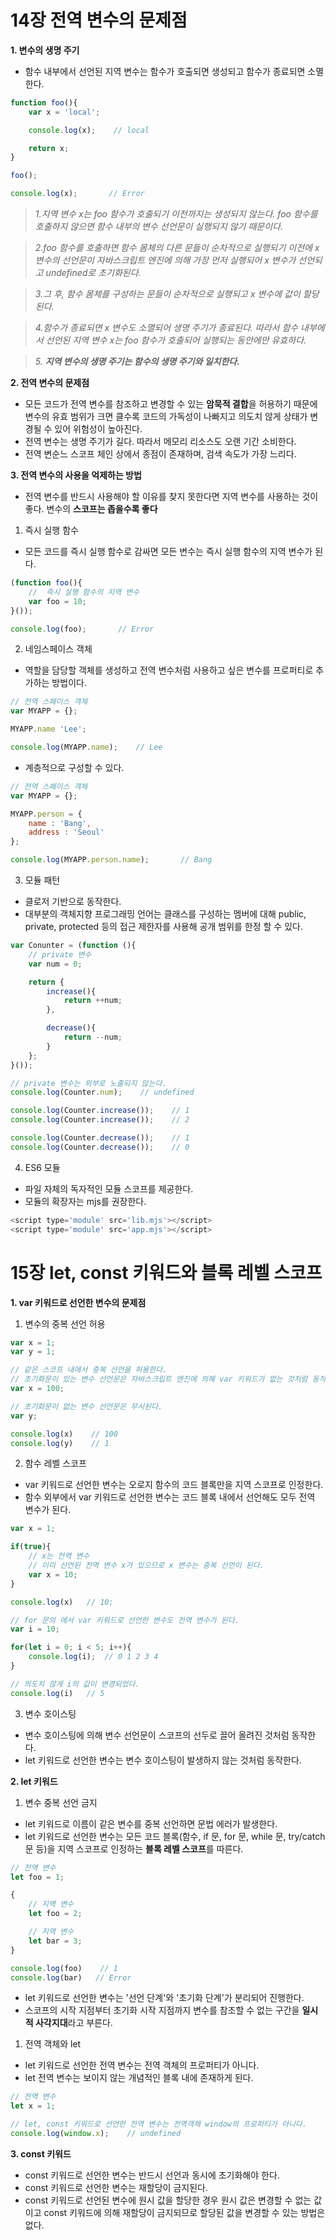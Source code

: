# 14장 전역 변수의 문제점
**1. 변수의 생명 주기**
+ 함수 내부에서 선언된 지역 변수는 함수가 호출되면 생성되고 함수가 종료되면 소멸한다.
```javascript
function foo(){
    var x = 'local';

    console.log(x);    // local

    return x;
}

foo();

console.log(x);       // Error
```

> _1.지역 변수 x는 foo 함수가 호출되기 이전까지는 생성되지 않는다. foo 함수를 호출하지 않으면 함수 내부의 변수 선언문이 실행되지 않기 때문이다._   

> _2.foo 함수를 호출하면 함수 몸체의 다른 문들이 순차적으로 실행되기 이전에 x 변수의 선언문이 자바스크립트 엔진에 의해 가장 먼저 실행되어 x 변수가 선언되고 undefined로 초기화된다._   
   
> _3.그 후, 함수 몸체를 구성하는 문들이 순차적으로 실행되고 x 변수에 값이 할당된다._   
   
> _4.함수가 종료되면 x 변수도 소멸되어 생명 주기가 종료된다. 따라서 함수 내부에서 선언된 지역 변수 x는 foo 함수가 호출되어 실행되는 동안에만 유효하다._   
   
> _5. **지역 변수의 생명 주기는 함수의 생명 주기와 일치한다.**_   


**2. 전역 변수의 문제점**
+ 모든 코드가 전역 변수를 참조하고 변경할 수 있는 **암묵적 결합**을 허용하기 때문에 변수의 유효 범위가 크면 클수록 코드의 가독성이 나빠지고 의도치 않게 상태가 변경될 수 있어 위험성이 높아진다.
+ 전역 변수는 생명 주기가 길다. 따라서 메모리 리소스도 오랜 기간 소비한다.
+ 전역 변순느 스코프 체인 상에서 종점이 존재하며, 검색 속도가 가장 느리다.


**3. 전역 변수의 사용을 억제하는 방법**
+ 전역 변수를 반드시 사용해야 할 이유를 찾지 못한다면 지역 변수를 사용하는 것이 좋다. 변수의 **스코프는 좁을수록 좋다**


1. 즉시 실행 함수
+ 모든 코드를 즉시 실행 함수로 감싸면 모든 변수는 즉시 실행 함수의 지역 변수가 된다.
```javascript
(function foo(){
    //  즉시 실행 함수의 지역 변수
    var foo = 10;
}());

console.log(foo);       // Error
```

2. 네임스페이스 객체
+ 역할을 담당할 객체를 생성하고 전역 변수처럼 사용하고 싶은 변수를 프로퍼티로 추가하는 방법이다.
```javascript
// 전역 스페이스 객체
var MYAPP = {};

MYAPP.name 'Lee';

console.log(MYAPP.name);    // Lee
```

+ 계층적으로 구성할 수 있다.
```javascript
// 전역 스페이스 객체
var MYAPP = {};

MYAPP.person = {
    name : 'Bang',
    address : 'Seoul'
};

console.log(MYAPP.person.name);       // Bang
```

3. 모듈 패턴
+ 클로저 기반으로 동작한다.
+ 대부분의 객체지향 프로그래밍 언어는 클래스를 구성하는 멤버에 대해 public, private, protected 등의 접근 제한자를 사용해 공개 범위를 한정 할 수 있다.
```javascript
var Conunter = (function (){
    // private 변수
    var num = 0;

    return {
        increase(){
            return ++num;
        },

        decrease(){
            return --num;
        }
    };
}());

// private 변수는 외부로 노출되지 않는다.
console.log(Counter.num);    // undefined

console.log(Counter.increase());    // 1
console.log(Counter.increase());    // 2

console.log(Counter.decrease());    // 1
console.log(Counter.decrease());    // 0
```

4. ES6 모듈
+ 파일 자체의 독자적인 모듈 스코프를 제공한다.
+ 모듈의 확장자는 mjs를 권장한다.
```javascript
<script type='module' src='lib.mjs'></script>
<script type='module' src='app.mjs'></script>
```



# 15장 let, const 키워드와 블록 레벨 스코프
**1. var 키워드로 선언한 변수의 문제점**
1. 변수의 중복 선언 허용
```javascript
var x = 1;
var y = 1;

// 같은 스코프 내에서 중복 선언을 허용한다.
// 초기화문이 있는 변수 선언문은 자바스크립트 엔진에 의해 var 키워드가 없는 것처럼 동작한다.
var x = 100;

// 초기화문이 없는 변수 선언문은 무시된다.
var y;

console.log(x)    // 100
console.log(y)    // 1
```

2. 함수 레벨 스코프
+ var 키워드로 선언한 변수는 오로지 함수의 코드 블록만을 지역 스코프로 인정한다.
+ 함수 외부에서 var 키워드로 선언한 변수는 코드 블록 내에서 선언해도 모두 전역 변수가 된다.
```javascript
var x = 1;

if(true){
    // x는 전역 변수
    // 이미 선언된 전역 변수 x가 있으므로 x 변수는 중복 선언이 된다.
    var x = 10;
}

console.log(x)   // 10;

// for 문의 에서 var 키워드로 선언한 변수도 전역 변수가 된다.
var i = 10;

for(let i = 0; i < 5; i++){
    console.log(i);  // 0 1 2 3 4
}

// 의도치 않게 i의 값이 변경되었다.
console.log(i)   // 5
```


3. 변수 호이스팅
+ 변수 호이스팅에 의해 변수 선언문이 스코프의 선두로 끌어 올려진 것처럼 동작한다.
+ let 키워드로 선언한 변수는 변수 호이스팅이 발생하지 않는 것처럼 동작한다.



**2. let 키워드**
1. 변수 중복 선언 금지
+ let 키워드로 이름이 같은 변수를 중복 선언하면 문법 에러가 발생한다.
+ let 키워드로 선언한 변수는 모든 코드 블록(함수, if 문, for 문, while 문, try/catch 문 등)을 지역 스코프로 인정하는 **블록 레벨 스코프**를 따른다.
```javascript
// 전역 변수
let foo = 1;

{
    // 지역 변수
    let foo = 2;

    // 지역 변수
    let bar = 3;
}

console.log(foo)    // 1
console.log(bar)   // Error
```

+ let 키워드로 선언한 변수는 '선언 단계'와 '초기화 단계'가 분리되어 진행한다.
+ 스코프의 시작 지점부터 초기화 시작 지점까지 변수를 참조할 수 없는 구간을 **일시적 사각지대**라고 부른다.

1. 전역 객체와 let
+ let 키워드로 선언한 전역 변수는 전역 객체의 프로퍼티가 아니다.
+ let 전역 변수는 보이지 않는 개념적인 블록 내에 존재하게 된다.
```javascript
// 전역 변수
let x = 1;

// let, const 키워드로 선언한 전역 변수는 전역객체 window의 프로퍼티가 아니다.
console.log(window.x);    // undefined
```


**3. const 키워드**
+ const 키워드로 선언한 변수는 반드시 선언과 동시에 초기화해야 한다.
+ const 키워드로 선언한 변수는 재할당이 금지된다.
+ const 키워드로 선언된 변수에 원시 값을 할당한 경우 원시 값은 변경할 수 없는 값이고 const 키워드에 의해 재할당이 금지되므로 할당된 값을 변경할 수 있는 방법은 없다.
